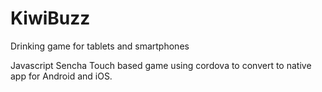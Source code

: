 # KiwiBuzz
Drinking game for tablets and smartphones 

Javascript Sencha Touch based game using cordova to convert to native app for Android and iOS.
